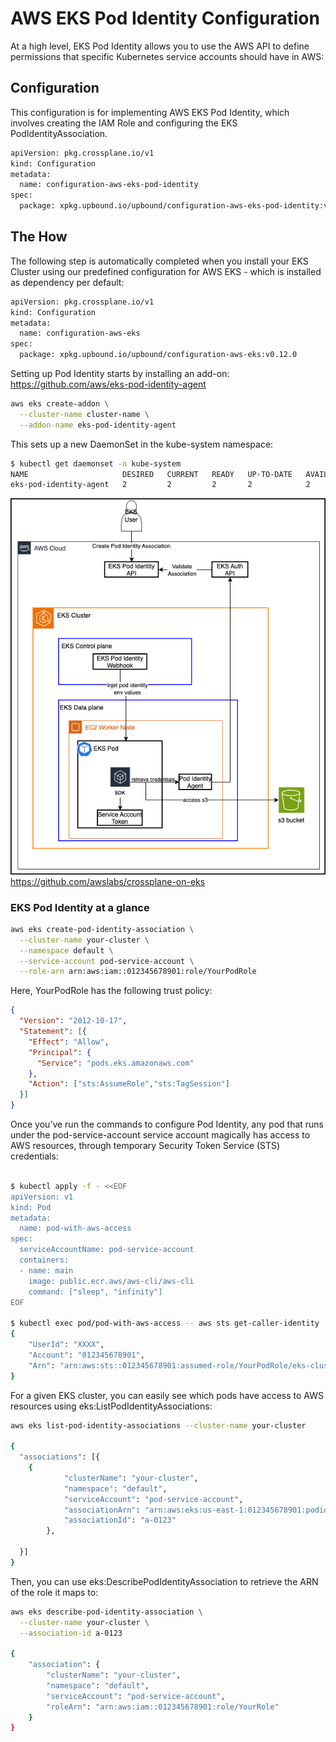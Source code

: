 # AWS EKS Pod Identity Configuration

At a high level, EKS Pod Identity allows you to use the AWS API to define permissions that specific Kubernetes service accounts should have in AWS:

## Configuration
This configuration is for implementing AWS EKS Pod Identity, which involves creating the IAM Role and configuring the EKS PodIdentityAssociation.

```bash
apiVersion: pkg.crossplane.io/v1
kind: Configuration
metadata:
  name: configuration-aws-eks-pod-identity
spec:
  package: xpkg.upbound.io/upbound/configuration-aws-eks-pod-identity:v0.1.0
```

## The How

The following step is automatically completed when you install your EKS Cluster using our predefined configuration for AWS EKS - which is installed as dependency per default:

```bash
apiVersion: pkg.crossplane.io/v1
kind: Configuration
metadata:
  name: configuration-aws-eks
spec:
  package: xpkg.upbound.io/upbound/configuration-aws-eks:v0.12.0
```

Setting up Pod Identity starts by installing an add-on:
https://github.com/aws/eks-pod-identity-agent

```bash
aws eks create-addon \
  --cluster-name cluster-name \
  --addon-name eks-pod-identity-agent
```

This sets up a new DaemonSet in the kube-system namespace:

```bash
$ kubectl get daemonset -n kube-system
NAME                     DESIRED   CURRENT   READY   UP-TO-DATE   AVAILABLE   NODE SELECTOR   AGE
eks-pod-identity-agent   2         2         2       2            2           <none>
```

![pod-identity](images/s3-access-podidentity.png)
https://github.com/awslabs/crossplane-on-eks

### EKS Pod Identity at a glance

```bash
aws eks create-pod-identity-association \
  --cluster-name your-cluster \
  --namespace default \
  --service-account pod-service-account \
  --role-arn arn:aws:iam::012345678901:role/YourPodRole
```

Here, YourPodRole has the following trust policy:

```json
{
  "Version": "2012-10-17",
  "Statement": [{
    "Effect": "Allow",
    "Principal": {
      "Service": "pods.eks.amazonaws.com"
    },
    "Action": ["sts:AssumeRole","sts:TagSession"]
  }]
}
```

Once you’ve run the commands to configure Pod Identity, any pod that runs under the pod-service-account service account magically has access to AWS resources, through temporary Security Token Service (STS) credentials:

```bash

$ kubectl apply -f - <<EOF
apiVersion: v1
kind: Pod
metadata:
  name: pod-with-aws-access
spec:
  serviceAccountName: pod-service-account
  containers:
  - name: main
    image: public.ecr.aws/aws-cli/aws-cli
    command: ["sleep", "infinity"]
EOF

$ kubectl exec pod/pod-with-aws-access -- aws sts get-caller-identity
{
    "UserId": "XXXX",
    "Account": "012345678901",
    "Arn": "arn:aws:sts::012345678901:assumed-role/YourPodRole/eks-cluster-pod-xxx"
}

```

For a given EKS cluster, you can easily see which pods have access to AWS resources using eks:ListPodIdentityAssociations:

```bash
aws eks list-pod-identity-associations --cluster-name your-cluster

{
  "associations": [{
    {
            "clusterName": "your-cluster",
            "namespace": "default",
            "serviceAccount": "pod-service-account",
            "associationArn": "arn:aws:eks:us-east-1:012345678901:podidentityassociation/your-cluster/a-0123",
            "associationId": "a-0123"
        },

  }]
}
```

Then, you can use eks:DescribePodIdentityAssociation to retrieve the ARN of the role it maps to:

```bash
aws eks describe-pod-identity-association \
  --cluster-name your-cluster \
  --association-id a-0123

{
    "association": {
        "clusterName": "your-cluster",
        "namespace": "default",
        "serviceAccount": "pod-service-account",
        "roleArn": "arn:aws:iam::012345678901:role/YourRole"
    }
}
```
